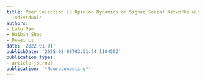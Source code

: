 ```yaml
---
title: Peer Selection in Opinion Dynamics on Signed Social Networks with Stubborn
  Individuals
authors:
- Lulu Pan
- Haibin Shao
- Dewei Li
date: '2022-01-01'
publishDate: '2025-08-08T03:51:24.110459Z'
publication_types:
- article-journal
publication: '*Neurocomputing*'
---
```

